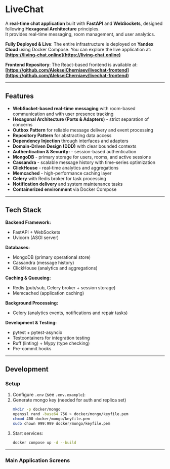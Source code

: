 # LiveChat

A **real-time chat application** built with **FastAPI** and **WebSockets**, designed following **Hexagonal Architecture** principles.  
It provides real-time messaging, room management, and user analytics.

**Fully Deployed & Live**: The entire infrastructure is deployed on **Yandex Cloud** using Docker Compose. You can explore the live application at:  
**[https://living-chat.online](https://living-chat.online)**

**Frontend Repository**: The React-based frontend is available at:  
**[https://github.com/AlekseiCherniaev/livechat-frontend](https://github.com/AlekseiCherniaev/livechat-frontend)**

---

## Features

- **WebSocket-based real-time messaging** with room-based communication and with user presence tracking
- **Hexagonal Architecture (Ports & Adapters)** - strict separation of concerns
- **Outbox Pattern** for reliable message delivery and event processing
- **Repository Pattern** for abstracting data access
- **Dependency Injection** through interfaces and adapters
- **Domain-Driven Design (DDD)** with clear bounded contexts
- **Authentication & Security:** - session-based authentication
- **MongoDB** - primary storage for users, rooms, and active sessions
- **Cassandra** - scalable message history with time-series optimization
- **ClickHouse** - real-time analytics and aggregations
- **Memcached** - high-performance caching layer
- **Celery** with Redis broker for task processing
- **Notification delivery** and system maintenance tasks
- **Containerized environment** via Docker Compose

---

## Tech Stack

**Backend Framework:**
- FastAPI + WebSockets
- Uvicorn (ASGI server)

**Databases:**
- MongoDB (primary operational store)
- Cassandra (message history)
- ClickHouse (analytics and aggregations)

**Caching & Queueing:**
- Redis (pub/sub, Celery broker + session storage)
- Memcached (application caching)

**Background Processing:**
- Celery (analytics events, notifications and repair tasks)

**Development & Testing:**
- pytest + pytest-asyncio
- Testcontainers for integration testing
- Ruff (linting) + Mypy (type checking)
- Pre-commit hooks

---

## Development

### Setup

1. Configure `.env` (see `.env.example`):
2. Generate mongo key (needed for auth and replica set)
    ```bash
    mkdir -p docker/mongo
    openssl rand -base64 756 > docker/mongo/keyfile.pem
    chmod 400 docker/mongo/keyfile.pem
    sudo chown 999:999 docker/mongo/keyfile.pem
   ```
3. Start services:
    ```bash
    docker compose up -d --build
    ```

---

### Main Application Screens



